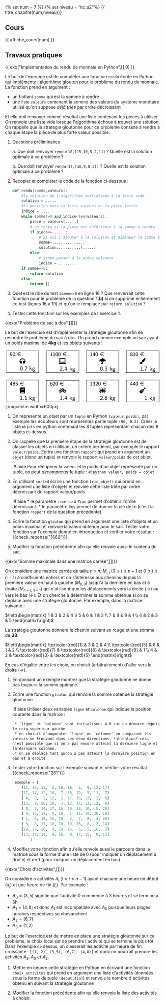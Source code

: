 {% set num = 7 %}
{% set niveau = "itc_s2"%}
{{ titre_chapitre(num,niveau)}}

## Cours

{{ affiche_cours(num) }}

## Travaux pratiques



{{ exo("Implémentation du rendu de monnaie en Python",[],0) }}

Le but de l'exercice est de compléter une fonction `rendu` écrite en Python qui implémente l'algorithme glouton pour le problème du rendu de monnaie. La fonction prend en argument :

* un flottant `somme` qui est la somme à rendre
* une liste `valeurs` contenant la somme des valeurs du système monétaire utilisé qu'on suppose *déjà triée* par ordre décroissant

Et elle doit renvoyer comme résultat une liste contenant les pièces à utiliser. On renvoie une liste vide lorsque l'algorithme échoue à trouver une solution. On rappelle que la stratégie gloutonne pour ce problème consiste à rendre à chaque étape la pièce de plus forte valeur possible.

1. Questions préliminaires

    a. Que doit renvoyer `rendu(18,[15,10,5,2,1])` ? Quelle est la solution optimale à ce problème ?

    b. Que doit renvoyer `rendu(17,[10,9,8,3])` ? Quelle est la solution optimale à ce problème ?

2. Recopier et compléter le code de la fonction ci-dessous :
    ```python linenums="1"
    def rendu(somme,valeurs):
        #la solution de l'algorithme initialisée à la liste vide
        solution = .....
        #la position dans la liste valeurs de la pièce testée
        indice = ....
        while somme!=0 and indice<len(valeurs):
            piece = valeurs[.....]
            # on teste si la piece est inférieure à la somme à rendre
            if piece<=......:
                # Si oui l'ajouter à la solution et diminuer la somme à rendre
                somme=...............
                solution...........(.....)
            else:
                # Sinon passer à la pièce suivante
                indice = ........
        if somme==0:
            return solution
        else:
            return []
    ```
3. Quel est le rôle du test `somme==0` en ligne 16 ? Que renverrait cette fonction pour le problème de la question **1.b)** si on supprime entièrement ce test (lignes 16 à 19) et qu'on le remplace par `return solution` ?

4. Tester cette fonction sur les exemples de l'exercice **1**.

{{exo("Problème du sac à dos",[])}}

Le but de l'exercice est d'implémenter la stratégie gloutonne afin de résoudre le problème du sac à dos. On prend comme exemple un sac ayant un poids maximal de **4kg** et les objets suivants :

![objets](Images/C7/pbsac.png){.imgcentre width=600px}

1. On représente un objet par un `tuple` en Python `(valeur,poids)`, par exemple les écouteurs sont représentés par le tuple `(90, 0.2)`. Créer la liste `objets` en python contenant les 8 tuples représentant chacun des 8 objets ci-dessus.

2. On rappelle que la première étape de la stratégie gloutonne est de classer les objets en utilisant un critère pertinent, par exemple le rapport `valeur/poids`. Ecrire une fonction `rapport` qui prend en argument un `objet` (donc un tuple) et renvoie le rapport `valeur/poids` de cet objet.

    !!! aide
        Pour récupérer la valeur et le poids d'un objet représenté par un tuple, on peut *décompacter* le tuple :
        `#!python valeur, poids = objet`

3. En utilisant `sorted` écrire une fonction `trie_objets` qui prend en argument une liste d'objets et renvoie cette liste triée par ordre décroissant du rapport valeur/poids.

    !!! aide
        * le paramètre `reverse` à `True` permet d'obtenir l'ordre décroissant.
        * le paramètre `key` permet de donner la clé de tri (c'est la fonction `rapport` de la question précédente).

4. Ecrire la fonction `glouton` qui prend en argument une liste d'objets et un poids maximal et renvoie la valeur obtenue pour le sac. Tester votre fonction sur l'exemple donné en introduction et vérifier votre résultat : {{check_reponse("1660")}}

5. Modifier la fonction précédente afin qu'elle renvoie aussi le contenu du sac.


{{exo("Somme maximale dans une matrice carrée",[])}}

On considère une matrice carrée de taille $n\times n$, $M_{i,j}$ ($0 \leqslant i \leqslant n-1$ et $0 \leqslant j \leqslant n-1$) à coefficients entiers et on s'intéresse aux chemins depuis la première valeur en haut à gauche ($M_{0,0}$) jusqu'à la dernière en bas et à droite ($M_{n-1,n-1}$) qui n'utilisent que les déplacements vers la droite ($\rightarrow$) ou vers le bas ($\downarrow$). Et on cherche à déterminer la somme obtenue si on se déplace avec  une stratégie gloutonne. Par exemple,
dans la matrice suivante :

$\left(\begin{matrix}
1 & 3 & 2 & 4 \\
5 & 6 & 1 & 2 \\
7 & 8 & 9 & 1 \\
4 & 2 & 3 & 5
\end{matrix}\right)$

La stratégie gloutonne donnera le chemin suivant en rouge et une somme de **38**.

$\left(\begin{matrix}
\textcolor{red}{1} & 3 & 2 & 4 \\
\textcolor{red}{5} & 6 & 1 & 2 \\
\textcolor{red}{7} & \textcolor{red}{8} & \textcolor{red}{9} & 1 \\
4 & 2 & \textcolor{red}{3} & \textcolor{red}{5}
\end{matrix}\right)$

En cas d'égalité entre les choix, on choisit (arbitrairement) d'aller vers la droite ($\rightarrow$).

1. En donnant un exemple montrer que la stratégie gloutonne ne donne pas toujours la somme optimale.

2. Ecrire une fonction `glouton` qui renvoie la somme obtenue la stratégie gloutonne

    !!! aide
        Utiliser deux variables `ligne` et `colonne` qui indique la position courante dans la matrice :

        * `ligne` et `colonne` sont initialisées à 0 car on démarre depuis le coin supérieur gauche
        * on choisit d'augmenter `ligne` ou `colonne` en comparant les valeurs se trouvant dans ces deux directions, *attention* cela n'est possible que si on a pas encore atteint la dernière ligne et la dernière colonne.
        * on se déplace tant qu'on a pas atteint la dernière position en bas et à droite

3. Tester votre fonction sur l'exemple suivant et vérifier votre résultat : {{check_reponse("261")}}
    ```python
     exemple = [
        [11, 19, 12,  2, 18, 18,  2,  9, 12, 17]
        [17, 14, 12, 10,  7, 18, 12,  5, 11,  7]
        [ 4,  8,  2, 12,  2, 17, 16, 13,  1,  6]
        [13,  8, 20, 10,  3, 12, 17, 12, 12,  9]
        [ 8,  3, 14, 17, 16, 10, 13, 10,  5, 20]
        [ 9, 13, 17,  9, 10,  1, 11, 19, 20, 19]
        [ 1,  6, 18, 15, 10,  2,  7,  9,  4, 20]
        [ 3,  8, 17, 18, 20, 19, 16,  8,  2, 14]
        [19, 17, 18,  9, 20, 15,  6,  5, 16,  3]
        [13, 14, 14,  9, 16,  8, 17, 15,  9, 11]
            ]
    ```

4. Modifier votre fonction afin qu'elle renvoie aussi le parcours dans la matrice sous la forme d'une liste de 0 (pour indiquer un déplacement à droite) et de 1 (pour indiquer un déplacement en bas).


{{exo("Choix d'activités",[])}}

On considère $n$ activités $A_i$ ($i \leqslant i \leqslant n-1$) ayant chacune une heure de début ($d_i$) et une heure de fin ($f_i$). Par exemple :

* $A_0 = (3,5)$ signifie que l'activité 0 commence à 3 heures et se termine à 5h
* $A_1 = (4,8)$ et donc $A_1$ est incompatible avec $A_0$ puisque leurs plages horaires respectives se chevauchent
* $A_2 = (6,7)$
* $A_3 = (1,2)$

Le but de l'exercice est de mettre en place une stratégie gloutonne sur ce problème, le choix local est de prendre l'activité qui se termine le plus tôt. Dans l'exemple ci-dessus, on classerait les activité par heure de fin croissante :
`[(1, 2), (3,5), (6,7), (4,8)]` et donc on pourrait prendre les activités $A_3$, $A_0$ et $A_2$.

1. Mettre en oeuvre cette stratégie en Python en écrivant une fonction `choix_activites` qui prend en argument une liste d'activités (données sous la forme de tuple `(debut,fin)`) et renvoie le nombre d'activités obtenu en  suivant la stratégie gloutonne

2. Modifier la fonction précédente afin qu'elle renvoie la liste des activités à choisir.